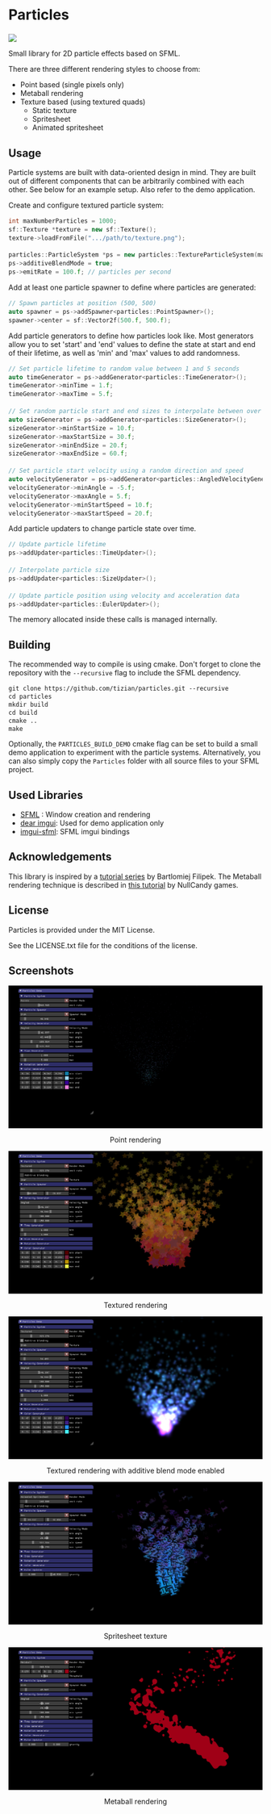 # Particles

<img src="screenshots/animation.gif" align="center" height="400">

Small library for 2D particle effects based on SFML.

There are three different rendering styles to choose from:
* Point based (single pixels only)
* Metaball rendering
* Texture based (using textured quads)
  * Static texture
  * Spritesheet
  * Animated spritesheet

## Usage

Particle systems are built with data-oriented design in mind. They are built out of different components that can be arbitrarily combined with each other. See below for an example setup. Also refer to the demo application.

Create and configure textured particle system:
```C++
int maxNumberParticles = 1000;
sf::Texture *texture = new sf::Texture();
texture->loadFromFile(".../path/to/texture.png");

particles::ParticleSystem *ps = new particles::TextureParticleSystem(maxNumberParticles, texture);
ps->additiveBlendMode = true;
ps->emitRate = 100.f; // particles per second
```

Add at least one particle spawner to define where particles are generated:
```C++
// Spawn particles at position (500, 500)
auto spawner = ps->addSpawner<particles::PointSpawner>();
spawner->center = sf::Vector2f(500.f, 500.f);
```

Add particle generators to define how particles look like.
Most generators allow you to set 'start' and 'end' values to define the state at start and end of their lifetime, as well as 'min' and 'max' values to add randomness.
```C++
// Set particle lifetime to random value between 1 and 5 seconds
auto timeGenerator = ps->addGenerator<particles::TimeGenerator>();
timeGenerator->minTime = 1.f;
timeGenerator->maxTime = 5.f;

// Set random particle start and end sizes to interpolate between over their lifetime
auto sizeGenerator = ps->addGenerator<particles::SizeGenerator>();
sizeGenerator->minStartSize = 10.f;
sizeGenerator->maxStartSize = 30.f;
sizeGenerator->minEndSize = 20.f;
sizeGenerator->maxEndSize = 60.f;

// Set particle start velocity using a random direction and speed
auto velocityGenerator = ps->addGenerator<particles::AngledVelocityGenerator>();
velocityGenerator->minAngle = -5.f;
velocityGenerator->maxAngle = 5.f;
velocityGenerator->minStartSpeed = 10.f;
velocityGenerator->maxStartSpeed = 20.f;
```

Add particle updaters to change particle state over time.
```C++
// Update particle lifetime
ps->addUpdater<particles::TimeUpdater>();

// Interpolate particle size
ps->addUpdater<particles::SizeUpdater>();

// Update particle position using velocity and acceleration data
ps->addUpdater<particles::EulerUpdater>();
```

The memory allocated inside these calls is managed internally.

## Building

The recommended way to compile is using cmake. Don't forget to clone the repository with the `--recursive` flag to include the SFML dependency.

```
git clone https://github.com/tizian/particles.git --recursive
cd particles
mkdir build
cd build
cmake ..
make
```

Optionally, the `PARTICLES_BUILD_DEMO` cmake flag can be set to build a small demo application to experiment with the particle systems.
Alternatively, you can also simply copy the `Particles` folder with all source files to your SFML project.

## Used Libraries

* [SFML](http://www.sfml-dev.org/) : Window creation and rendering
* [dear imgui](https://github.com/ocornut/imgui): Used for demo application only
* [imgui-sfml](https://github.com/EliasD/imgui-sfml): SFML imgui bindings

## Acknowledgements

This library is inspired by a [tutorial series](http://www.bfilipek.com/2014/03/three-particle-effects.html) by Bartlomiej Filipek.
The Metaball rendering technique is described in [this tutorial](http://nullcandy.com/2d-metaballs-in-xna/) by NullCandy games.

## License

Particles is provided under the MIT License.

See the LICENSE.txt file for the conditions of the license.

## Screenshots

<img src="screenshots/1.png" align="center">
<p align="center">Point rendering</p>

<img src="screenshots/2.png" align="center">
<p align="center">Textured rendering</p>

<img src="screenshots/3.png" align="center">
<p align="center">Textured rendering with additive blend mode enabled</p>

<img src="screenshots/4.png" align="center">
<p align="center">Spritesheet texture</p>

<img src="screenshots/5.png" align="center">
<p align="center">Metaball rendering</p>
